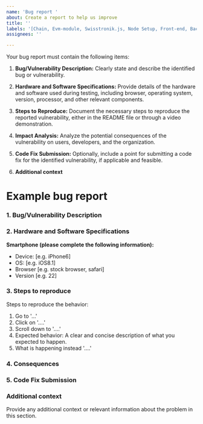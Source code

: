 ```yaml
---
name: 'Bug report '
about: Create a report to help us improve
title: ''
labels: '[Chain, Evm-module, Swisstronik.js, Node Setup, Front-end, Back-end, Wallet-core]'
assignees: ''

---
```


Your bug report must contain the following items:

1. **Bug/Vulnerability Description:** Clearly state and describe the identified bug or vulnerability.

2. **Hardware and Software Specifications:** Provide details of the hardware and software used during testing, including browser, operating system, version, processor, and other relevant components.

3. **Steps to Reproduce:** Document the necessary steps to reproduce the reported vulnerability, either in the README file or through a video demonstration.

4. **Impact Analysis:** Analyze the potential consequences of the vulnerability on users, developers, and the organization.

5. **Code Fix Submission:** Optionally, include a point for submitting a code fix for the identified vulnerability, if applicable and feasible.

6. **Additional context** 

# Example bug report
### **1. Bug/Vulnerability Description**
### **2. Hardware and Software Specifications**
**Smartphone (please complete the following information):**
 - Device: [e.g. iPhone6]
 - OS: [e.g. iOS8.1]
 - Browser [e.g. stock browser, safari]
 - Version [e.g. 22]

### **3. Steps to reproduce**
Steps to reproduce the behavior:
1. Go to '...'
2. Click on '....'
3. Scroll down to '....'
4. Expected behavior: A clear and concise description of what you expected to happen.
5. What is happening instead '....'

### **4. Consequences**
### **5. Code Fix Submission**

### **Additional context**
Provide any additional context or relevant information about the problem in this section.
